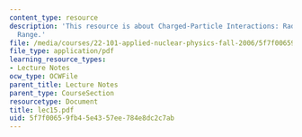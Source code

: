 ```yaml
---
content_type: resource
description: 'This resource is about Charged-Particle Interactions: Radiation Loss,
  Range.'
file: /media/courses/22-101-applied-nuclear-physics-fall-2006/5f7f00659fb45e4357ee784e8dc2c7ab_lec15.pdf
file_type: application/pdf
learning_resource_types:
- Lecture Notes
ocw_type: OCWFile
parent_title: Lecture Notes
parent_type: CourseSection
resourcetype: Document
title: lec15.pdf
uid: 5f7f0065-9fb4-5e43-57ee-784e8dc2c7ab
---
```

